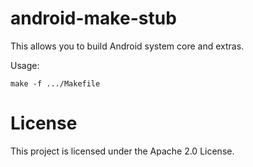android-make-stub
=================

This allows you to build Android system core and extras.

Usage:

~~~shell
make -f .../Makefile
~~~

License
=======
This project is licensed under the Apache 2.0 License.
